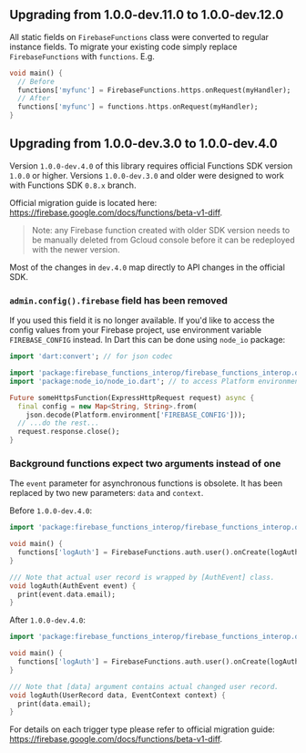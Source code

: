 ## Upgrading from 1.0.0-dev.11.0 to 1.0.0-dev.12.0

All static fields on `FirebaseFunctions` class were converted to regular instance fields.
To migrate your existing code simply replace `FirebaseFunctions` with `functions`. E.g.

```dart
void main() {
  // Before
  functions['myfunc'] = FirebaseFunctions.https.onRequest(myHandler);
  // After
  functions['myfunc'] = functions.https.onRequest(myHandler);
}
```

## Upgrading from 1.0.0-dev.3.0 to 1.0.0-dev.4.0

Version `1.0.0-dev.4.0` of this library requires official Functions SDK version
`1.0.0` or higher. Versions `1.0.0-dev.3.0` and older were designed to work with
Functions SDK `0.8.x` branch.

Official migration guide is located here: https://firebase.google.com/docs/functions/beta-v1-diff.

> Note: any Firebase function created with older SDK version needs to be manually
> deleted from Gcloud console before it can be redeployed with the newer version.

Most of the changes in `dev.4.0` map directly to API changes in the official
SDK.

### `admin.config().firebase` field has been removed

If you used this field it is no longer available. If you'd like to access the
config values from your Firebase project, use environment variable
`FIREBASE_CONFIG` instead. In Dart this can be done using `node_io`
package:

```dart
import 'dart:convert'; // for json codec

import 'package:firebase_functions_interop/firebase_functions_interop.dart';
import 'package:node_io/node_io.dart'; // to access Platform environment

Future someHttpsFunction(ExpressHttpRequest request) async {
  final config = new Map<String, String>.from(
    json.decode(Platform.environment['FIREBASE_CONFIG']));
  // ...do the rest...
  request.response.close();
}
```

### Background functions expect two arguments instead of one

The `event` parameter for asynchronous functions is obsolete. It has been
replaced by two new parameters: `data` and `context`.

Before `1.0.0-dev.4.0`:

```dart
import 'package:firebase_functions_interop/firebase_functions_interop.dart';

void main() {
  functions['logAuth'] = FirebaseFunctions.auth.user().onCreate(logAuth);
}

/// Note that actual user record is wrapped by [AuthEvent] class.
void logAuth(AuthEvent event) {
  print(event.data.email);
}
```

After `1.0.0-dev.4.0`:

```dart
import 'package:firebase_functions_interop/firebase_functions_interop.dart';

void main() {
  functions['logAuth'] = FirebaseFunctions.auth.user().onCreate(logAuth);
}

/// Note that [data] argument contains actual changed user record.
void logAuth(UserRecord data, EventContext context) {
  print(data.email);
}
```

For details on each trigger type please refer to official migration guide: https://firebase.google.com/docs/functions/beta-v1-diff.
